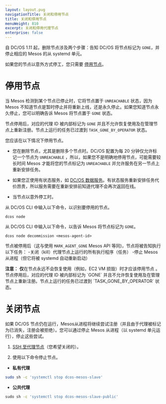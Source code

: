 ```yaml
---
layout: layout.pug
navigationTitle: 关闭和停用节点
title: 关闭和停用节点
menuWeight: 810
excerpt: 关闭和停用代理节点
enterprise: false
---
```


自 DC/OS 1.11 起，删除节点涉及两个步骤：告知 DC/OS 将节点标记为 `GONE`，并停止相应的 Mesos 的从 systemd 单元。

如果您的节点以意外方式停工，您只需要 [停用节点](/cn/1.11/administering-clusters/delete-node/#decommission-the-node/)。

# 停用节点

当 Mesos 检测到某个节点已停止时，它将节点置于 `UNREACHABLE` 状态，因为 Mesos 不知道节点是暂时停止并将重新上线，还是永久停止。如果您知道节点永久停止，您可以明确告诉 Mesos 将节点置于 `GONE` 状态。

节点停用后，对应的代理 ID 被内部标记为 `GONE` 并且不允许恢复使用及在管理节点上重新注册。节点上运行的任务已过渡到 `TASK_GONE_BY_OPERATOR` 状态。

您应该在以下情况下停用节点。

- 您在删除节点，尤其是删除多个节点时。DC/OS 配置为每 20 分钟仅允许标记一个节点为 `UNREACHABLE` ，所以，如果您不是明确地停用节点，可能需要较长时间 Mesos 才能将您的节点标记为 `UNREACHABLE` 并允许服务在另一节点上重新安排任务。

- 如果您正使用有状态服务，如 [DC/OS 数据服务](/cn/services/)。有状态服务重新安排任务代价昂贵，所以服务需要在重新安排前知道代理不会再次返回在线。

- 当节点以意外停工时。

从 DC/OS CLI 中输入以下命令，以识别要停用的节点。

```
dcos node 
```

从 DC/OS CLI 中输入以下命令，以告诉 Mesos 将节点标记为 `GONE`。

```
dcos node decommission <mesos-agent-id>
```

节点被停用后（这与使用 `MARK_AGENT_GONE` Mesos API 等同)，节点将被告知执行以下任务：
-关闭（kill）代理节点上运行的所有执行程序（任务）
-停止 Mesos 从进程（但它将被 systemd 自动重新启动）

<p class="message--note"><strong>注意：</strong> <strong>仅</strong>在节点永远不会恢复使用（例如，EC2 VM 损毁）时才应该停用节点 。节点停用后，对应的代理 ID 被内部标记为 `GONE` 并且不允许恢复使用及在管理节点上重新注册。节点上运行的任务已过渡到 `TASK_GONE_BY_OPERATOR` 状态。</p>


# 关闭节点

如果 DC/OS 节点仍在运行，Mesos从进程将继续尝试注册（并且由于代理被标记为已消失，注册会被拒绝）。您可以通过停止 Mesos 从进程（以 systemd 单元运行），停止这些尝试。

1. [SSH 至代理节点](/cn/1.11/administering-clusters/sshcluster/)（您希望关闭的）。

1. 使用以下命令停止节点。

 - **私有代理**

  ```bash
  sudo sh -c 'systemctl stop dcos-mesos-slave'
  ```
 - **公共代理**

  ```bash
  ⁠⁠⁠⁠sudo sh -c 'systemctl stop dcos-mesos-slave-public'
  ```
